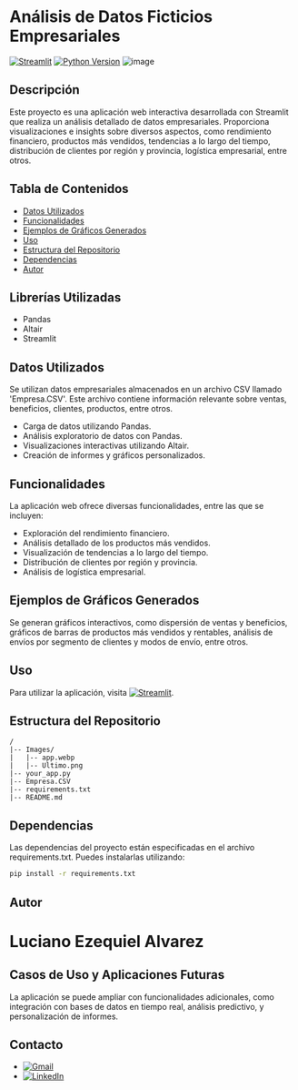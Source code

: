 # Análisis de Datos Ficticios Empresariales
[![Streamlit](https://img.shields.io/badge/Streamlit-FF4B4B?style=for-the-badge&logo=streamlit&logoColor=white)](https://empresa.streamlit.app/)
[![Python Version](https://img.shields.io/badge/Python-3.7%2B-blue?style=for-the-badge&logo=python&logoColor=white)](https://www.python.org/)
![image](https://github.com/LUXI4NO/Empresa/assets/140111840/278dedb8-11f2-4a4c-ba52-5960aa1359dd)


## Descripción
Este proyecto es una aplicación web interactiva desarrollada con Streamlit que realiza un análisis detallado de datos empresariales. Proporciona visualizaciones e insights sobre diversos aspectos, como rendimiento financiero, productos más vendidos, tendencias a lo largo del tiempo, distribución de clientes por región y provincia, logística empresarial, entre otros.

## Tabla de Contenidos
- [Datos Utilizados](#datos-utilizados)
- [Funcionalidades](#funcionalidades)
- [Ejemplos de Gráficos Generados](#ejemplos-de-gráficos-generados)
- [Uso](#uso)
- [Estructura del Repositorio](#estructura-del-repositorio)
- [Dependencias](#dependencias)
- [Autor](#autor)
  
## Librerías Utilizadas
- Pandas
- Altair
- Streamlit

## Datos Utilizados
Se utilizan datos empresariales almacenados en un archivo CSV llamado 'Empresa.CSV'. Este archivo contiene información relevante sobre ventas, beneficios, clientes, productos, entre otros.
- Carga de datos utilizando Pandas.
- Análisis exploratorio de datos con Pandas.
- Visualizaciones interactivas utilizando Altair.
- Creación de informes y gráficos personalizados.



## Funcionalidades
La aplicación web ofrece diversas funcionalidades, entre las que se incluyen:
- Exploración del rendimiento financiero.
- Análisis detallado de los productos más vendidos.
- Visualización de tendencias a lo largo del tiempo.
- Distribución de clientes por región y provincia.
- Análisis de logística empresarial.

## Ejemplos de Gráficos Generados
Se generan gráficos interactivos, como dispersión de ventas y beneficios, gráficos de barras de productos más vendidos y rentables, análisis de envíos por segmento de clientes y modos de envío, entre otros.

## Uso
Para utilizar la aplicación, visita [![Streamlit](https://img.shields.io/badge/Streamlit-FF4B4B?style=for-the-badge&logo=streamlit&logoColor=white)](https://empresa.streamlit.app/).

## Estructura del Repositorio
```plaintext
/
|-- Images/
|   |-- app.webp
|   |-- Ultimo.png
|-- your_app.py
|-- Empresa.CSV
|-- requirements.txt
|-- README.md
```


## Dependencias
Las dependencias del proyecto están especificadas en el archivo requirements.txt. Puedes instalarlas utilizando:
```bash
pip install -r requirements.txt
```

## Autor
# Luciano Ezequiel Alvarez

## Casos de Uso y Aplicaciones Futuras
La aplicación se puede ampliar con funcionalidades adicionales, como integración con bases de datos en tiempo real, análisis predictivo, y personalización de informes.


## Contacto

- [![Gmail](https://img.shields.io/badge/Gmail-D14836?style=for-the-badge&logo=gmail&logoColor=white)](mailto:alvarezlucianoezequiel@gmail.com)
- [![LinkedIn](https://img.shields.io/badge/LinkedIn-0A66C2?style=for-the-badge&logo=linkedin&logoColor=white)](https://www.linkedin.com/in/luciano-alvarez-332843285/)
